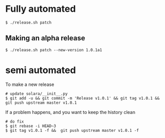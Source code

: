 
# Fully automated

    $ ./release.sh patch


## Making an alpha release


    $ ./release.sh patch --new-version 1.0.1a1


# semi automated
To make a new release
```
# update solara/__init__.py
$ git add -u && git commit -m 'Release v1.0.1' && git tag v1.0.1 && git push upstream master v1.0.1
```


If a problem happens, and you want to keep the history clean
```
# do fix
$ git rebase -i HEAD~3
$ git tag v1.0.1 -f &&  git push upstream master v1.0.1 -f
```

